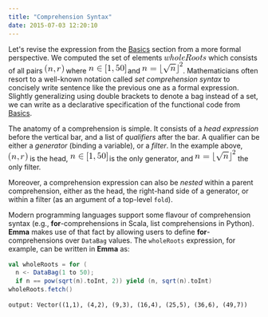 ```yaml
---
title: "Comprehension Syntax"
date: 2015-07-03 12:20:10
---
```


Let's revise the expression from the [Basics](Emma_Basics.html) section from a more formal perspective. We computed the set of elements 
![wholeRoots](/img/tutorials/comprehension_syntax/wholeRoots.png) which consists of all pairs 
![(n,r)](/img/tutorials/comprehension_syntax/nr.png) where ![n in range](/img/tutorials/comprehension_syntax/nInRange.png) 
and ![n](/img/tutorials/comprehension_syntax/n.png). Mathematicians often resort to a well-known notation called *set comprehension syntax* to concisely write sentence like 
the previous one as a formal expression. Slightly generalizing using double brackets to denote a bag instead of a set, 
we can write as a declarative specification of the functional code from [Basics](Emma_Basics.html).

The anatomy of a comprehension is simple. It consists of a *head expression* before the vertical bar, and a list of 
*qualifiers* after the bar. A qualifier can be either a *generator* (binding a variable), or a *filter*. In the example 
above, ![(n,r)](/img/tutorials/comprehension_syntax/nr.png) is the head, ![n in range](/img/tutorials/comprehension_syntax/nInRange.png) is the only generator, 
and ![n](/img/tutorials/comprehension_syntax/n.png) the only filter.

Moreover, a comprehension expression can also be *nested* within a parent comprehension, either as the head, the 
right-hand side of a generator, or within a filter (as an argument of a top-level `fold`).

Modern programming languages support some flavour of comprehension syntax (e.g., **for**-comprehensions in Scala, 
list comprehensions in Python). **Emma** makes use of that fact by allowing users to define **for**-comprehensions over `DataBag` values. The `wholeRoots` expression, for example, can be written in **Emma** as:

```scala
val wholeRoots = for (
  n <- DataBag(1 to 50); 
  if n == pow(sqrt(n).toInt, 2)) yield (n, sqrt(n).toInt)
wholeRoots.fetch()
```

```
output: Vector((1,1), (4,2), (9,3), (16,4), (25,5), (36,6), (49,7))
```